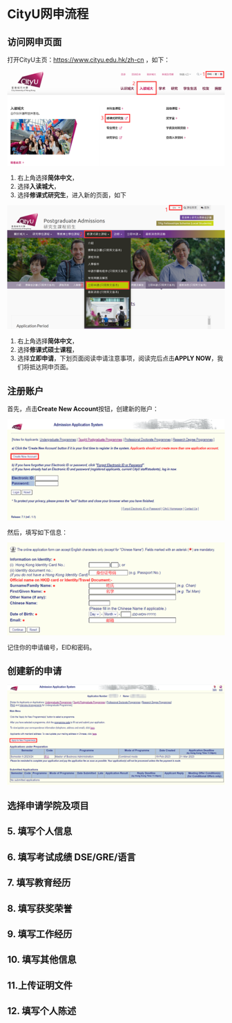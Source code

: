 # CityU网申流程

## 访问网申页面
打开CityU主页：https://www.cityu.edu.hk/zh-cn ，如下：

![](../CityU/fig/figure1.png)

1. 右上角选择**简体中文**，
2. 选择**入读城大**，
3. 选择**修课式研究生**，进入新的页面，如下

![](../CityU/fig/figure2.png)

1. 右上角选择**简体中文**，
2. 选择**修课式硕士课程**，
3. 选择**立即申请**，下划页面阅读申请注意事项，阅读完后点击**APPLY NOW**，我们将抵达网申页面。

## 注册账户
首先，点击**Create New Account**按钮，创建新的账户：

![](../CityU/fig/figure3.png)

然后，填写如下信息：

![](../CityU/fig/figure4.png)

记住你的申请编号，EID和密码。

## 创建新的申请

![](../CityU/fig/figure5.png)

## 选择申请学院及项目

## 5. 填写个人信息

## 6. 填写考试成绩 DSE/GRE/语言

## 7. 填写教育经历

## 8. 填写获奖荣誉

## 9. 填写工作经历

## 10. 填写其他信息

## 11.上传证明文件

## 12. 填写个人陈述
